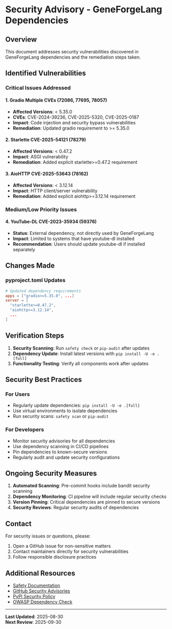# Security Advisory - GeneForgeLang Dependencies

## Overview
This document addresses security vulnerabilities discovered in GeneForgeLang dependencies and the remediation steps taken.

## Identified Vulnerabilities

### Critical Issues Addressed

#### 1. Gradio Multiple CVEs (72086, 77695, 78057)
- **Affected Versions**: < 5.35.0
- **CVEs**: CVE-2024-39236, CVE-2025-5320, CVE-2025-0187
- **Impact**: Code injection and security bypass vulnerabilities
- **Remediation**: Updated gradio requirement to >= 5.35.0

#### 2. Starlette CVE-2025-54121 (78279)
- **Affected Versions**: < 0.47.2
- **Impact**: ASGI vulnerability
- **Remediation**: Added explicit starlette>=0.47.2 requirement

#### 3. AioHTTP CVE-2025-53643 (78162)
- **Affected Versions**: < 3.12.14
- **Impact**: HTTP client/server vulnerability
- **Remediation**: Added explicit aiohttp>=3.12.14 requirement

### Medium/Low Priority Issues

#### 4. YouTube-DL CVE-2023-35934 (59376)
- **Status**: External dependency, not directly used by GeneForgeLang
- **Impact**: Limited to systems that have youtube-dl installed
- **Recommendation**: Users should update youtube-dl if installed separately

## Changes Made

### pyproject.toml Updates
```toml
# Updated dependency requirements
apps = ["gradio>=5.35.0", ...]
server = [
  "starlette>=0.47.2",
  "aiohttp>=3.12.14",
  ...
]
```

## Verification Steps

1. **Security Scanning**: Run `safety check` or `pip-audit` after updates
2. **Dependency Update**: Install latest versions with `pip install -U -e .[full]`
3. **Functionality Testing**: Verify all components work after updates

## Security Best Practices

### For Users
- Regularly update dependencies: `pip install -U -e .[full]`
- Use virtual environments to isolate dependencies
- Run security scans: `safety scan` or `pip-audit`

### For Developers
- Monitor security advisories for all dependencies
- Use dependency scanning in CI/CD pipelines
- Pin dependencies to known-secure versions
- Regularly audit and update security configurations

## Ongoing Security Measures

1. **Automated Scanning**: Pre-commit hooks include bandit security scanning
2. **Dependency Monitoring**: CI pipeline will include regular security checks
3. **Version Pinning**: Critical dependencies are pinned to secure versions
4. **Security Reviews**: Regular security audits of dependencies

## Contact

For security issues or questions, please:
1. Open a GitHub issue for non-sensitive matters
2. Contact maintainers directly for security vulnerabilities
3. Follow responsible disclosure practices

## Additional Resources

- [Safety Documentation](https://pypi.org/project/safety/)
- [GitHub Security Advisories](https://github.com/advisories)
- [PyPI Security Policy](https://pypi.org/security/)
- [OWASP Dependency Check](https://owasp.org/www-project-dependency-check/)

---

**Last Updated**: 2025-08-30  
**Next Review**: 2025-09-30